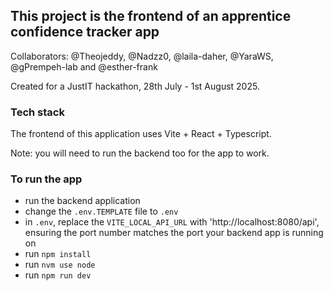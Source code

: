 ## This project is the frontend of an apprentice confidence tracker app

Collaborators: @Theojeddy, @Nadzz0, @laila-daher, @YaraWS, @gPrempeh-lab and @esther-frank

Created for a JustIT hackathon, 28th July - 1st August 2025.

### Tech stack

The frontend of this application uses Vite + React + Typescript.

Note: you will need to run the backend too for the app to work.

### To run the app
- run the backend application
- change the `.env.TEMPLATE` file to `.env`
- in `.env`, replace the `VITE_LOCAL_API_URL` with 'http://localhost:8080/api', ensuring the port number matches the port your backend app is running on
- run `npm install`
- run `nvm use node`
- run `npm run dev`
